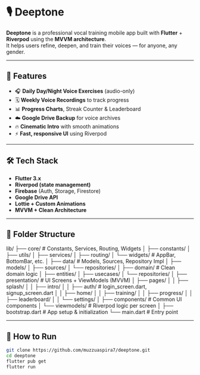# 🎙️ Deeptone

**Deeptone** is a professional vocal training mobile app built with **Flutter** + **Riverpod** using the **MVVM architecture**.  
It helps users refine, deepen, and train their voices — for anyone, any gender.

---

## 🚀 Features

- 🎧 **Daily Day/Night Voice Exercises** (audio-only)
- 🗓️ **Weekly Voice Recordings** to track progress
- 📊 **Progress Charts**, Streak Counter & Leaderboard
- ☁️ **Google Drive Backup** for voice archives
- 🔥 **Cinematic Intro** with smooth animations
- ⚡ **Fast, responsive UI** using Riverpod

---

## 🛠️ Tech Stack

- **Flutter 3.x**
- **Riverpod (state management)**
- **Firebase** (Auth, Storage, Firestore)
- **Google Drive API**
- **Lottie + Custom Animations**
- **MVVM + Clean Architecture**

---

## 📁 Folder Structure

lib/
├── core/ # Constants, Services, Routing, Widgets
│ ├── constants/
│ ├── utils/
│ ├── services/
│ ├── routing/
│ └── widgets/ # AppBar, BottomBar, etc.
│
├── data/ # Models, Sources, Repository Impl
│ ├── models/
│ ├── sources/
│ └── repositories/
│
├── domain/ # Clean domain logic
│ ├── entities/
│ ├── usecases/
│ └── repositories/
│
├── presentation/ # UI Screens + ViewModels (MVVM)
│ ├── pages/
│ │ ├── splash/
│ │ ├── intro/
│ │ ├── auth/ # login_screen.dart, signup_screen.dart
│ │ ├── home/
│ │ ├── training/
│ │ ├── progress/
│ │ ├── leaderboard/
│ │ └── settings/
│ ├── components/ # Common UI components
│ └── viewmodels/ # Riverpod logic per screen
│
├── bootstrap.dart # App setup & initialization
└── main.dart # Entry point

---

## 🧪 How to Run

```bash
git clone https://github.com/muzzuaspira7/deeptone.git
cd deeptone
flutter pub get
flutter run
```
